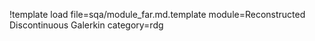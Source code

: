 !template load file=sqa/module_far.md.template module=Reconstructed Discontinuous Galerkin category=rdg
